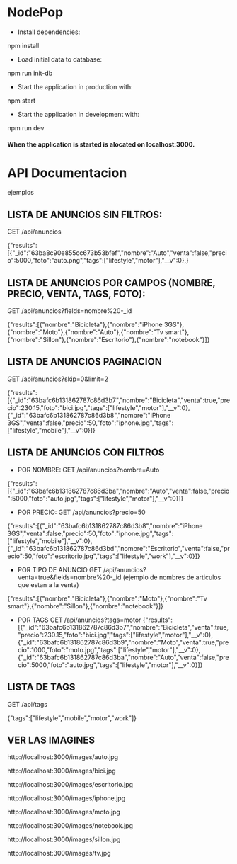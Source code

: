 
# NodePop

* Install dependencies:

npm install

* Load initial data to database:

npm run init-db

* Start the application in production with:

npm start

* Start the application in development with:

npm run dev

#### When the application is started is alocated on localhost:3000.

# API Documentacion

ejemplos

## LISTA DE ANUNCIOS SIN FILTROS:

GET  /api/anuncios

{"results":[{"_id":"63ba8c90e855cc673b53bfef","nombre":"Auto","venta":false,"precio":5000,"foto":"auto.png","tags":["lifestyle","motor"],"__v":0},}

## LISTA DE ANUNCIOS POR CAMPOS (NOMBRE, PRECIO, VENTA, TAGS, FOTO): 

GET  /api/anuncios?fields=nombre%20-_id

{"results":[{"nombre":"Bicicleta"},{"nombre":"iPhone 3GS"},{"nombre":"Moto"},{"nombre":"Auto"},{"nombre":"Tv smart"},{"nombre":"Sillon"},{"nombre":"Escritorio"},{"nombre":"notebook"}]}

## LISTA DE ANUNCIOS PAGINACION

GET  /api/anuncios?skip=0&limit=2

{"results":[{"_id":"63bafc6b131862787c86d3b7","nombre":"Bicicleta","venta":true,"precio":230.15,"foto":"bici.jpg","tags":["lifestyle","motor"],"__v":0},{"_id":"63bafc6b131862787c86d3b8","nombre":"iPhone 3GS","venta":false,"precio":50,"foto":"iphone.jpg","tags":["lifestyle","mobile"],"__v":0}]}

## LISTA DE ANUNCIOS CON FILTROS

* POR NOMBRE: GET  /api/anuncios?nombre=Auto

{"results":[{"_id":"63bafc6b131862787c86d3ba","nombre":"Auto","venta":false,"precio":5000,"foto":"auto.jpg","tags":["lifestyle","motor"],"__v":0}]}

* POR PRECIO: GET    /api/anuncios?precio=50

{"results":[{"_id":"63bafc6b131862787c86d3b8","nombre":"iPhone 3GS","venta":false,"precio":50,"foto":"iphone.jpg","tags":["lifestyle","mobile"],"__v":0},{"_id":"63bafc6b131862787c86d3bd","nombre":"Escritorio","venta":false,"precio":50,"foto":"escritorio.jpg","tags":["lifestyle","work"],"__v":0}]}

* POR TIPO DE ANUNCIO GET    /api/anuncios?venta=true&fields=nombre%20-_id
(ejemplo de nombres de articulos que estan a la venta)

{"results":[{"nombre":"Bicicleta"},{"nombre":"Moto"},{"nombre":"Tv smart"},{"nombre":"Sillon"},{"nombre":"notebook"}]}

* POR TAGS GET    /api/anuncios?tags=motor
{"results":[{"_id":"63bafc6b131862787c86d3b7","nombre":"Bicicleta","venta":true,"precio":230.15,"foto":"bici.jpg","tags":["lifestyle","motor"],"__v":0},{"_id":"63bafc6b131862787c86d3b9","nombre":"Moto","venta":true,"precio":1000,"foto":"moto.jpg","tags":["lifestyle","motor"],"__v":0},{"_id":"63bafc6b131862787c86d3ba","nombre":"Auto","venta":false,"precio":5000,"foto":"auto.jpg","tags":["lifestyle","motor"],"__v":0}]}

## LISTA DE TAGS

GET    /api/tags

{"tags":["lifestyle","mobile","motor","work"]}


## VER LAS IMAGINES
http://localhost:3000/images/auto.jpg

http://localhost:3000/images/bici.jpg

http://localhost:3000/images/escritorio.jpg

http://localhost:3000/images/iphone.jpg

http://localhost:3000/images/moto.jpg

http://localhost:3000/images/notebook.jpg

http://localhost:3000/images/sillon.jpg

http://localhost:3000/images/tv.jpg





